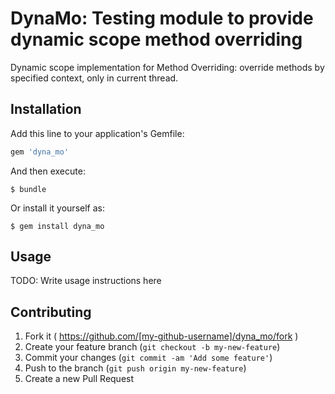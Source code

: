 # DynaMo: Testing module to provide dynamic scope method overriding

Dynamic scope implementation for Method Overriding: override methods by specified context, only in current thread.

## Installation

Add this line to your application's Gemfile:

```ruby
gem 'dyna_mo'
```

And then execute:

    $ bundle

Or install it yourself as:

    $ gem install dyna_mo

## Usage

TODO: Write usage instructions here

## Contributing

1. Fork it ( https://github.com/[my-github-username]/dyna_mo/fork )
2. Create your feature branch (`git checkout -b my-new-feature`)
3. Commit your changes (`git commit -am 'Add some feature'`)
4. Push to the branch (`git push origin my-new-feature`)
5. Create a new Pull Request
